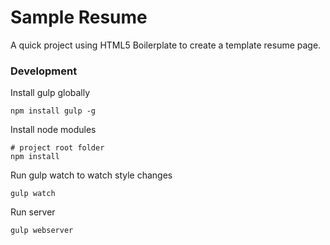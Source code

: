 # Sample Resume

A quick project using HTML5 Boilerplate to create a template resume page.

### Development

Install gulp globally

```shell
npm install gulp -g
```

Install node modules

```shell
# project root folder
npm install
```

Run gulp watch to watch style changes
```shell
gulp watch
```

Run server

```shell
gulp webserver
```